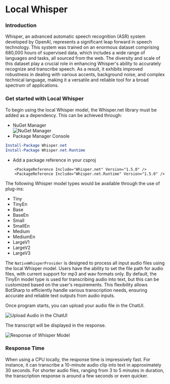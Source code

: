 # Local Whisper

### Introduction

Whisper, an advanced automatic speech recognition (ASR) system developed by OpenAI, represents a significant leap forward in speech technology. This system was trained on an enormous dataset comprising 680,000 hours of supervised data, which includes a wide range of languages and tasks, all sourced from the web. The diversity and scale of this dataset play a crucial role in enhancing Whisper's ability to accurately recognize and transcribe speech. As a result, it exhibits improved robustness in dealing with various accents, background noise, and complex technical language, making it a versatile and reliable tool for a broad spectrum of applications.

### Get started with Local Whisper
To begin using the local Whisper model, the Whisper.net library must be added as a dependency. This can be achieved through: 
- NuGet Manager
    <br/>
    ![NuGet Manager](assets/NuGet-Local-Whisper.png)
- Package Manager Console
```powershell
Install-Package Whisper.net
Install-Package Whisper.net.Runtime
```
- Add a package reference in your csproj
```
    <PackageReference Include="Whisper.net" Version="1.5.0" />
    <PackageReference Include="Whisper.net.Runtime" Version="1.5.0" />
```

The following Whisper model types would be available through the use of plug-ins:

- Tiny
- TinyEn
- Base
- BaseEn
- Small
- SmallEn
- Medium
- MediumEn
- LargeV1
- LargeV2
- LargeV3

The `NativeWhisperProvider` is designed to process all input audio files using the local Whisper model. Users have the ability to set the file path for audio files, with current support for mp3 and wav formats only. By default, the TinyEn model type is used for transcribing audio into text, but this can be customized based on the user's requirements. This flexibility allows BotSharp to efficiently handle various transcription needs, ensuring accurate and reliable text outputs from audio inputs.

Once program starts, you can upload your audio file in the ChatUI.

![Upload Audio in the ChatUI](assets/Steps-Local-Whisper.png)

The transcript will be displayed in the response.

![Response of Whisper Model](assets/Result-Local-Whisper.png)

### Response Time
When using a CPU locally, the response time is impressively fast. For instance, it can transcribe a 10-minute audio clip into text in approximately 30 seconds. For shorter audio files, ranging from 3 to 5 minutes in duration, the transcription response is around a few seconds or even quicker.